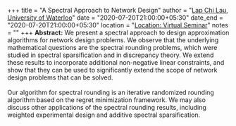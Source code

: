 +++
title = "A Spectral Approach to Network Design"
author = "<a href="https://cs.uwaterloo.ca/~lapchi/" target="_blank">Lap Chi Lau, University of Waterloo</a>"
date = "2020-07-20T21:00:00+05:30"
date_end = "2020-07-20T21:00:00+05:30"
location = "<a href="#">Location: Virtual Seminar</a>"
notes = ""
+++
<b>Abstract:</b>
We present a spectral approach to design approximation algorithms for network design problems.  We observe
that the underlying mathematical questions are the spectral rounding problems, which were studied in spectral
sparsification and in discrepancy theory.  We extend these results to incorporate additional non-negative linear
constraints, and show that they can be used to significantly extend the scope of network design problems that can
be solved.
<br><br>
Our algorithm for spectral rounding is an iterative randomized rounding algorithm based on the regret minimization
framework.  We may also discuss other applications of the spectral rounding results, including weighted experimental
design and additive spectral sparsification.

